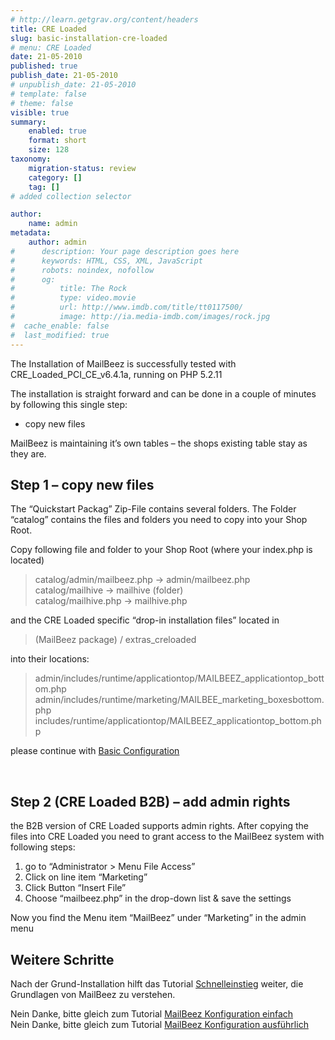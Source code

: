 ```yaml
---
# http://learn.getgrav.org/content/headers
title: CRE Loaded
slug: basic-installation-cre-loaded
# menu: CRE Loaded
date: 21-05-2010
published: true
publish_date: 21-05-2010
# unpublish_date: 21-05-2010
# template: false
# theme: false
visible: true
summary:
    enabled: true
    format: short
    size: 128
taxonomy:
    migration-status: review
    category: []
    tag: []
# added collection selector

author:
    name: admin
metadata:
    author: admin
#      description: Your page description goes here
#      keywords: HTML, CSS, XML, JavaScript
#      robots: noindex, nofollow
#      og:
#          title: The Rock
#          type: video.movie
#          url: http://www.imdb.com/title/tt0117500/
#          image: http://ia.media-imdb.com/images/rock.jpg
#  cache_enable: false
#  last_modified: true
---
```


The Installation of MailBeez is successfully tested with CRE\_Loaded\_PCI\_CE\_v6.4.1a, running on PHP 5.2.11

The installation is straight forward and can be done in a couple of minutes by following this single step:

- copy new files

MailBeez is maintaining it’s own tables – the shops existing table stay as they are.

## Step 1 – copy new files

The “Quickstart Packag” Zip-File contains several folders. The Folder “catalog” contains the files and folders you need to copy into your Shop Root.

Copy following file and folder to your Shop Root (where your index.php is located)

> catalog/admin/mailbeez.php -> admin/mailbeez.php  
>  catalog/mailhive -> mailhive (folder)  
>  catalog/mailhive.php -> mailhive.php

and the CRE Loaded specific “drop-in installation files” located in

> (MailBeez package) / extras\_creloaded

into their locations:

> admin/includes/runtime/applicationtop/MAILBEEZ\_applicationtop\_bottom.php  
>  admin/includes/runtime/marketing/MAILBEE\_marketing\_boxesbottom.php  
>  includes/runtime/applicationtop/MAILBEEZ\_applicationtop\_bottom.php

please continue with [Basic Configuration](http://localhost/wordpress_mailbeez_EOL/documentation/installation/config_queen/)

 

## Step 2 (CRE Loaded B2B) – add admin rights

the B2B version of CRE Loaded supports admin rights. After copying the files into CRE Loaded you need to grant access to the MailBeez system with following steps:

1. go to “Administrator > Menu File Access”
2. Click on line item “Marketing”
3. Click Button “Insert File”
4. Choose “mailbeez.php” in the drop-down list & save the settings

Now you find the Menu item “MailBeez” under “Marketing” in the admin menu

## Weitere Schritte

Nach der Grund-Installation hilft das Tutorial [Schnelleinstieg](http://www.mailbeez.de/dokumentation/tutorials/schnelleinstieg/) weiter, die Grundlagen von MailBeez zu verstehen.

Nein Danke, bitte gleich zum Tutorial [MailBeez Konfiguration einfach](http://www.mailbeez.de/dokumentation/tutorials/mailbeez-konfiguration-einfach/)  
 Nein Danke, bitte gleich zum Tutorial [MailBeez Konfiguration ausführlich](http://www.mailbeez.de/dokumentation/tutorials/mailbeez-konfiguration-ausfuehrlich/)
